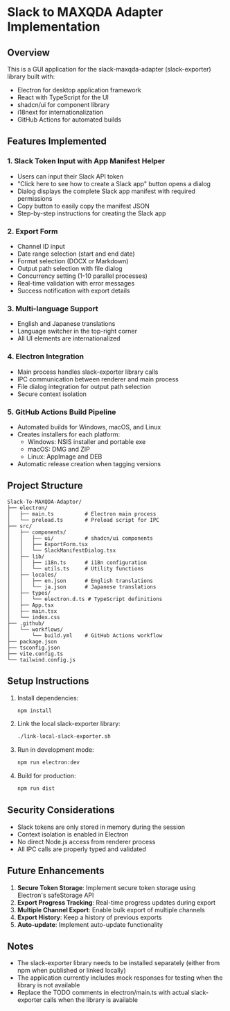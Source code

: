 # Slack to MAXQDA Adapter Implementation

## Overview

This is a GUI application for the slack-maxqda-adapter (slack-exporter) library built with:
- Electron for desktop application framework
- React with TypeScript for the UI
- shadcn/ui for component library
- i18next for internationalization
- GitHub Actions for automated builds

## Features Implemented

### 1. Slack Token Input with App Manifest Helper
- Users can input their Slack API token
- "Click here to see how to create a Slack app" button opens a dialog
- Dialog displays the complete Slack app manifest with required permissions
- Copy button to easily copy the manifest JSON
- Step-by-step instructions for creating the Slack app

### 2. Export Form
- Channel ID input
- Date range selection (start and end date)
- Format selection (DOCX or Markdown)
- Output path selection with file dialog
- Concurrency setting (1-10 parallel processes)
- Real-time validation with error messages
- Success notification with export details

### 3. Multi-language Support
- English and Japanese translations
- Language switcher in the top-right corner
- All UI elements are internationalized

### 4. Electron Integration
- Main process handles slack-exporter library calls
- IPC communication between renderer and main process
- File dialog integration for output path selection
- Secure context isolation

### 5. GitHub Actions Build Pipeline
- Automated builds for Windows, macOS, and Linux
- Creates installers for each platform:
  - Windows: NSIS installer and portable exe
  - macOS: DMG and ZIP
  - Linux: AppImage and DEB
- Automatic release creation when tagging versions

## Project Structure

```
Slack-To-MAXQDA-Adaptor/
├── electron/
│   ├── main.ts          # Electron main process
│   └── preload.ts       # Preload script for IPC
├── src/
│   ├── components/
│   │   ├── ui/          # shadcn/ui components
│   │   ├── ExportForm.tsx
│   │   └── SlackManifestDialog.tsx
│   ├── lib/
│   │   ├── i18n.ts      # i18n configuration
│   │   └── utils.ts     # Utility functions
│   ├── locales/
│   │   ├── en.json      # English translations
│   │   └── ja.json      # Japanese translations
│   ├── types/
│   │   └── electron.d.ts # TypeScript definitions
│   ├── App.tsx
│   ├── main.tsx
│   └── index.css
├── .github/
│   └── workflows/
│       └── build.yml    # GitHub Actions workflow
├── package.json
├── tsconfig.json
├── vite.config.ts
└── tailwind.config.js
```

## Setup Instructions

1. Install dependencies:
   ```bash
   npm install
   ```

2. Link the local slack-exporter library:
   ```bash
   ./link-local-slack-exporter.sh
   ```

3. Run in development mode:
   ```bash
   npm run electron:dev
   ```

4. Build for production:
   ```bash
   npm run dist
   ```

## Security Considerations

- Slack tokens are only stored in memory during the session
- Context isolation is enabled in Electron
- No direct Node.js access from renderer process
- All IPC calls are properly typed and validated

## Future Enhancements

1. **Secure Token Storage**: Implement secure token storage using Electron's safeStorage API
2. **Export Progress Tracking**: Real-time progress updates during export
3. **Multiple Channel Export**: Enable bulk export of multiple channels
4. **Export History**: Keep a history of previous exports
5. **Auto-update**: Implement auto-update functionality

## Notes

- The slack-exporter library needs to be installed separately (either from npm when published or linked locally)
- The application currently includes mock responses for testing when the library is not available
- Replace the TODO comments in electron/main.ts with actual slack-exporter calls when the library is available